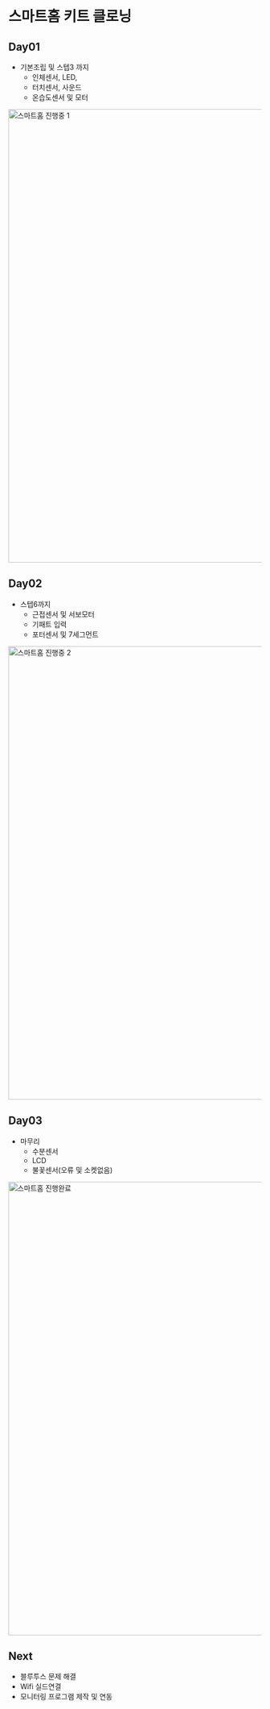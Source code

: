 # 스마트홈 키트 클로닝


## Day01
- 기본조립 및 스텝3 까지
	- 인체센서, LED, 
	- 터치센서, 사운드
	- 온습도센서 및 모터

<img src="https://raw.githubusercontent.com/hugoMGSung/study-smarthome/main/images/smarthome01.jpg" width="900" alt="스마트홈 진행중 1">

## Day02
- 스텝6까지
	- 근접센서 및 서보모터
	- 기패트 입력
	- 포터센서 및 7세그먼트
	
<img src="https://raw.githubusercontent.com/hugoMGSung/study-smarthome/main/images/smarthome02.jpg" width="900" alt="스마트홈 진행중 2">

## Day03
- 마무리
	- 수분센서
	- LCD
	- 불꽃센서(오류 및 소켓없음)
	
<img src="https://raw.githubusercontent.com/hugoMGSung/study-smarthome/main/images/smarthome03.jpg" width="900" alt="스마트홈 진행완료">

## Next
- 블루투스 문제 해결
- Wifi 실드연결
- 모니터링 프로그램 제작 및 연동
